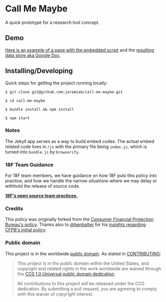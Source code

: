 # Call Me Maybe

A quick prototype for a research tool concept.

## Demo

[Here is an example of a page with the embedded script](https://jeremiak.github.io/call-me-maybe/demo.html) and the [resulting data store aka Google Doc](https://docs.google.com/spreadsheets/d/1uov31VpYtkCzLF0eFz6FVdC7y-JjcrX0sWTWE0ZunD8/edit#gid=1073603305).

## Installing/Developing

Quick steps for getting the project running locally:

`$ git clone git@github.com:jeremiak/call-me-maybe.git`

`$ cd call-me-maybe`

`$ bundle install && npm install`

`$ npm start`

### Notes
The Jekyll app serves as a way to build embed codes. The actual embed related code lives in `/js` with the primary file being `index.js`, which is turned into `bundle.js` by `browserify`.

### 18F Team Guidance

For 18F team members, we have guidance on how 18F puts this policy into practice, and how we handle the narrow situations where we may delay or withhold the release of source code.

**[18F's open source team practices.](https://github.com/18F/open-source-policy/blob/master/practice.md)**

### Credits

This policy was originally forked from the [Consumer Financial Protection Bureau's policy](https://github.com/cfpb/source-code-policy). Thanks also to [@benbalter](https://github.com/benbalter) for his [insights regarding CFPB's initial policy](http://ben.balter.com/2012/04/10/whats-missing-from-cfpbs-awesome-new-source-code-policy/).


### Public domain

This project is in the worldwide [public domain](LICENSE.md). As stated in [CONTRIBUTING](CONTRIBUTING.md):

> This project is in the public domain within the United States, and copyright and related rights in the work worldwide are waived through the [CC0 1.0 Universal public domain dedication](https://creativecommons.org/publicdomain/zero/1.0/).
>
> All contributions to this project will be released under the CC0 dedication. By submitting a pull request, you are agreeing to comply with this waiver of copyright interest.
